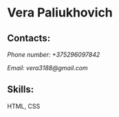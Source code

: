 # Vera Paliukhovich

## Contacts:

_Phone number: +375296097842_

_Email: vera3188@gmail.com_

## Skills:

HTML, CSS

